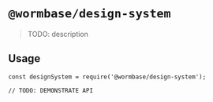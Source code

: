 # `@wormbase/design-system`

> TODO: description

## Usage

```
const designSystem = require('@wormbase/design-system');

// TODO: DEMONSTRATE API
```
